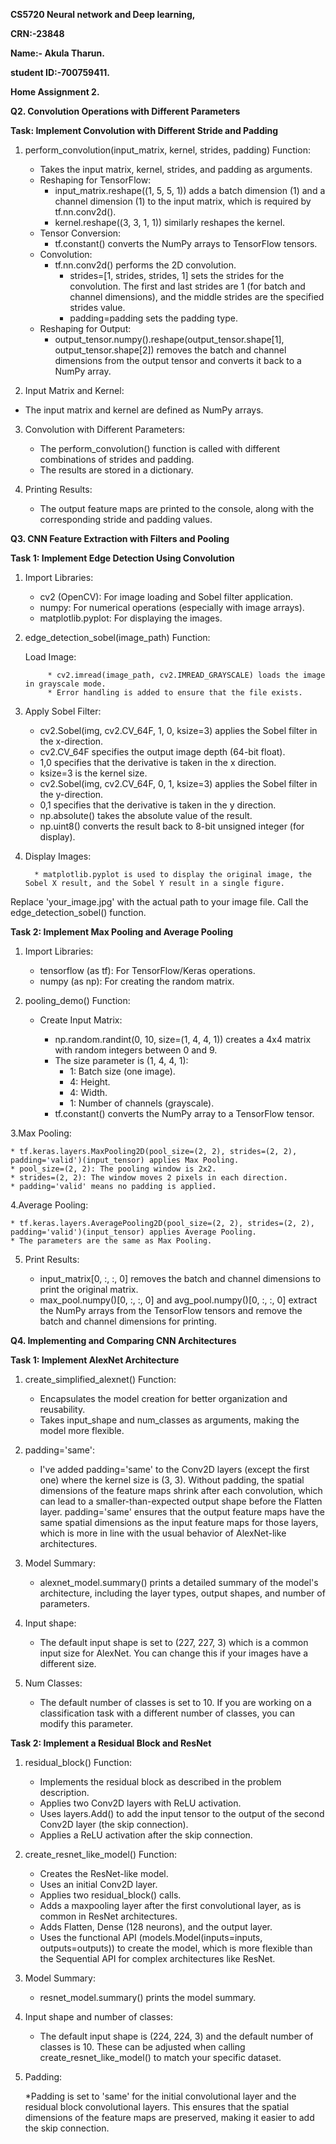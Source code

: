 **CS5720 Neural network and Deep learning,**

**CRN:-23848**

**Name:- Akula Tharun.**

**student ID:-700759411.**

**Home Assignment 2.**

**Q2. Convolution Operations with Different Parameters**

**Task: Implement Convolution with Different Stride and Padding**

1. perform_convolution(input_matrix, kernel, strides, padding) Function:
   * Takes the input matrix, kernel, strides, and padding as arguments.
   * Reshaping for TensorFlow:
      * input_matrix.reshape((1, 5, 5, 1)) adds a batch dimension (1) and a channel dimension (1) to the input matrix, which is required by tf.nn.conv2d().
      * kernel.reshape((3, 3, 1, 1)) similarly reshapes the kernel.
   * Tensor Conversion:
      * tf.constant() converts the NumPy arrays to TensorFlow tensors.
   * Convolution:
      * tf.nn.conv2d() performs the 2D convolution.
         * strides=[1, strides, strides, 1] sets the strides for the convolution. The first and last strides are 1 (for batch and channel dimensions), and the middle strides are the specified strides value.
         * padding=padding sets the padding type.
   * Reshaping for Output:
      * output_tensor.numpy().reshape(output_tensor.shape[1], output_tensor.shape[2]) removes the batch and channel dimensions from the output tensor and converts it back to a NumPy array.

2. Input Matrix and Kernel:

  * The input matrix and kernel are defined as NumPy arrays.

3. Convolution with Different Parameters:

   * The perform_convolution() function is called with different combinations of strides and padding.
   * The results are stored in a dictionary.

4. Printing Results:
    
    * The output feature maps are printed to the console, along with the corresponding stride and padding values.


**Q3. CNN Feature Extraction with Filters and Pooling**

**Task 1: Implement Edge Detection Using Convolution** 

1. Import Libraries:

   * cv2 (OpenCV): For image loading and Sobel filter application.
   * numpy: For numerical operations (especially with image arrays).
   * matplotlib.pyplot: For displaying the images.
 
2. edge_detection_sobel(image_path) Function: 

     Load Image:
   
            * cv2.imread(image_path, cv2.IMREAD_GRAYSCALE) loads the image in grayscale mode.
            * Error handling is added to ensure that the file exists.
            
4. Apply Sobel Filter:

      * cv2.Sobel(img, cv2.CV_64F, 1, 0, ksize=3) applies the Sobel filter in the x-direction.
      * cv2.CV_64F specifies the output image depth (64-bit float).
      * 1,0 specifies that the derivative is taken in the x direction.
      * ksize=3 is the kernel size.
      * cv2.Sobel(img, cv2.CV_64F, 0, 1, ksize=3) applies the Sobel filter in the y-direction.
      * 0,1 specifies that  the derivative is taken in the y direction.
      * np.absolute() takes the absolute value of the result.
      * np.uint8() converts the result back to 8-bit unsigned integer (for display).

5. Display Images:
   
         * matplotlib.pyplot is used to display the original image, the Sobel X result, and the Sobel Y result in a single figure.

Replace 'your_image.jpg' with the actual path to your image file.
Call the edge_detection_sobel() function.

**Task 2: Implement Max Pooling and Average Pooling**

1. Import Libraries:

    * tensorflow (as tf): For TensorFlow/Keras operations.
    * numpy (as np): For creating the random matrix.

 2. pooling_demo() Function:

      * Create Input Matrix:

           * np.random.randint(0, 10, size=(1, 4, 4, 1)) creates a 4x4 matrix with random integers between 0 and 9.
           * The size parameter is (1, 4, 4, 1):
              * 1: Batch size (one image).
              * 4: Height.
              * 4: Width.
              * 1: Number of channels (grayscale).
           * tf.constant() converts the NumPy array to a TensorFlow tensor.

3.Max Pooling:

    * tf.keras.layers.MaxPooling2D(pool_size=(2, 2), strides=(2, 2), padding='valid')(input_tensor) applies Max Pooling.
    * pool_size=(2, 2): The pooling window is 2x2.
    * strides=(2, 2): The window moves 2 pixels in each direction.
    * padding='valid' means no padding is applied.

4.Average Pooling:

    * tf.keras.layers.AveragePooling2D(pool_size=(2, 2), strides=(2, 2), padding='valid')(input_tensor) applies Average Pooling.
    * The parameters are the same as Max Pooling.

5. Print Results:

    * input_matrix[0, :, :, 0] removes the batch and channel dimensions to print the original matrix.
    * max_pool.numpy()[0, :, :, 0] and avg_pool.numpy()[0, :, :, 0] extract the NumPy arrays from the TensorFlow tensors and remove the batch and channel dimensions for printing.

**Q4. Implementing and Comparing CNN Architectures**

**Task 1: Implement AlexNet Architecture**

1. create_simplified_alexnet() Function:

    * Encapsulates the model creation for better organization and reusability.
    * Takes input_shape and num_classes as arguments, making the model more flexible.

2. padding='same':

    * I've added padding='same' to the Conv2D layers (except the first one) where the kernel size is (3, 3). Without padding, the spatial dimensions of the feature maps shrink after each convolution, which can lead to a smaller-than-expected output shape before the Flatten layer. padding='same' ensures that the output feature maps have the same spatial dimensions as the input feature maps for those layers, which is more in line with the usual behavior of AlexNet-like architectures.

3. Model Summary:

    * alexnet_model.summary() prints a detailed summary of the model's architecture, including the layer types, output shapes, and number of parameters.

4. Input shape:

    * The default input shape is set to (227, 227, 3) which is a common input size for AlexNet. You can change this if your images have a different size.

5. Num Classes:

   * The default number of classes is set to 10. If you are working on a classification task with a different number of classes, you can modify this parameter.

**Task 2: Implement a Residual Block and ResNet**

1. residual_block() Function:

     * Implements the residual block as described in the problem description.
     * Applies two Conv2D layers with ReLU activation.
     * Uses layers.Add() to add the input tensor to the output of the second Conv2D layer (the skip connection).
     * Applies a ReLU activation after the skip connection.

2. create_resnet_like_model() Function:
    * Creates the ResNet-like model.
    * Uses an initial Conv2D layer.
    * Applies two residual_block() calls.
    * Adds a maxpooling layer after the first convolutional layer, as is common in ResNet architectures.
    * Adds Flatten, Dense (128 neurons), and the output layer.
    * Uses the functional API (models.Model(inputs=inputs, outputs=outputs)) to create the model, which is more flexible than the Sequential API for complex architectures like ResNet.

3. Model Summary:

   * resnet_model.summary() prints the model summary.

4. Input shape and number of classes:

   * The default input shape is (224, 224, 3) and the default number of classes is 10. These can be adjusted when calling create_resnet_like_model() to match your specific dataset.

5. Padding:

    *Padding is set to 'same' for the initial convolutional layer and the residual block convolutional layers. This ensures that the spatial dimensions of the feature maps are preserved, making it easier to add the skip connection.

